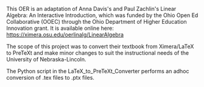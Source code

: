 This OER is an adaptation of Anna Davis's and Paul Zachlin's Linear Algebra: An Interactive Introduction, 
which was funded by the Ohio Open Ed Collaborative (OOEC) through the Ohio Department of Higher Education Innovation grant.
It is available online here: https://ximera.osu.edu/oerlinalg/LinearAlgebra

The scope of this project was to convert their textbook from Ximera/LaTeX to PreTeXt and 
make minor changes to suit the instructional needs of the University of Nebraska-Lincoln.

The Python script in the LaTeX_to_PreTeXt_Converter performs an adhoc conversion of .tex files to .ptx files. 
